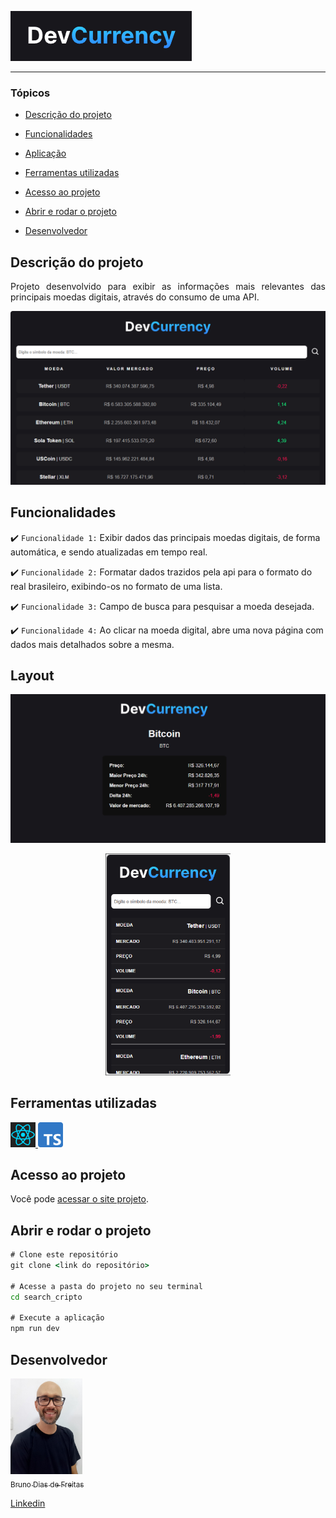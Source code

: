 ![logo DevCurrency](./src/assets/images/img4.png)

<hr>

### Tópicos

- [Descrição do projeto](#descrição-do-projeto)

- [Funcionalidades](#funcionalidades)

- [Aplicação](#aplicação)

- [Ferramentas utilizadas](#ferramentas-utilizadas)

- [Acesso ao projeto](#acesso-ao-projeto)

- [Abrir e rodar o projeto](#abrir-e-rodar-o-projeto)

- [Desenvolvedor](#desenvolvedores)

## Descrição do projeto

<p align="justify">
 Projeto desenvolvido para exibir as informações mais relevantes das principais moedas digitais, através do consumo de uma API.

![layout página principal](./src/assets/images/img1.png)

</p>

## Funcionalidades

:heavy_check_mark: `Funcionalidade 1:` Exibir dados das principais moedas digitais, de forma automática, e sendo atualizadas em tempo real.

:heavy_check_mark: `Funcionalidade 2:` Formatar dados trazidos pela api para o formato do real brasileiro, exibindo-os no formato de uma lista.

:heavy_check_mark: `Funcionalidade 3:` Campo de busca para pesquisar a moeda desejada.

:heavy_check_mark: `Funcionalidade 4:` Ao clicar na moeda digital, abre uma nova página com dados mais detalhados sobre a mesma.

## Layout

<div align="center">

![layout página após a busca por uma moeda específica](./src/assets/images/img2.png)

<img style='width:200px' src='./src/assets/images/img3.png' alt='layout responsivo para celular'>

  </div>

###

## Ferramentas utilizadas

<a href="https://react.dev/" target="_blank"> <img src="./src/assets/images/react.png" alt="react" width="40" height="40"/> </a> <a href="https://www.typescriptlang.org/" target="_blank"> <img src="./src/assets/images/Typescript.png" alt="typescript" width="40" height="40"/> </a>

###

## Acesso ao projeto

Você pode [acessar o site projeto](https://search-cripto-dias.vercel.app/).

## Abrir e rodar o projeto

```cmd
# Clone este repositório
git clone <link do repositório>

# Acesse a pasta do projeto no seu terminal
cd search_cripto

# Execute a aplicação
npm run dev
```

## Desenvolvedor

[<img src="./src/assets/images/bruno.jpg" width=115><br><sub>Bruno Dias de Freitas</sub>](https://github.com/diasbrunodev)

[Linkedin](www.linkedin.com/in/brunodias-dev)
